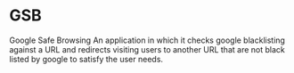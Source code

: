 # GSB
Google Safe Browsing
An application in which it checks google blacklisting against a URL and redirects visiting users to another URL that are not black listed by google to satisfy the user needs.
